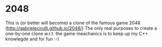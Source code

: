 2048
====

This is (or better will become) a clone of the famous game 2048
(http://gabrielecirulli.github.io/2048/) The only real purposes
to create a one-by-one clone w.r.t. the game meachanics is to 
keep up my C++ knowlegde and for fun :-)
